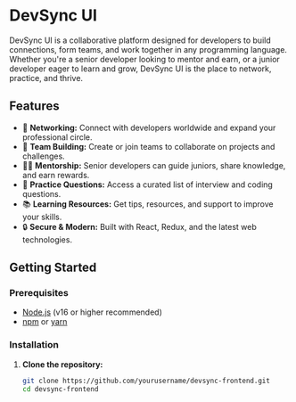# DevSync UI

DevSync UI is a collaborative platform designed for developers to build connections, form teams, and work together in any programming language. Whether you're a senior developer looking to mentor and earn, or a junior developer eager to learn and grow, DevSync UI is the place to network, practice, and thrive.

## Features

- 🤝 **Networking:** Connect with developers worldwide and expand your professional circle.
- 👥 **Team Building:** Create or join teams to collaborate on projects and challenges.
- 🧑‍💻 **Mentorship:** Senior developers can guide juniors, share knowledge, and earn rewards.
- 📝 **Practice Questions:** Access a curated list of interview and coding questions.
- 📚 **Learning Resources:** Get tips, resources, and support to improve your skills.
- 🔒 **Secure & Modern:** Built with React, Redux, and the latest web technologies.

## Getting Started

### Prerequisites

- [Node.js](https://nodejs.org/) (v16 or higher recommended)
- [npm](https://www.npmjs.com/) or [yarn](https://yarnpkg.com/)

### Installation

1. **Clone the repository:**
   ```sh
   git clone https://github.com/yourusername/devsync-frontend.git
   cd devsync-frontend